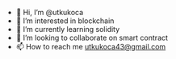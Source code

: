 - 👋 Hi, I’m @utkukoca
- 👀 I’m interested in blockchain
- 🌱 I’m currently learning solidity
- 💞️ I’m looking to collaborate on smart contract
- 📫 How to reach me utkukoca43@gmail.com

<!---
utkukoca/utkukoca is a ✨ special ✨ repository because its `README.md` (this file) appears on your GitHub profile.
You can click the Preview link to take a look at your changes.
--->
